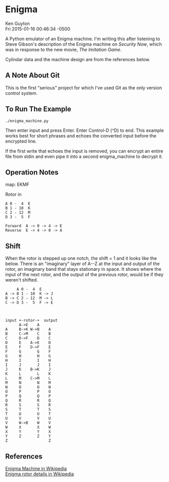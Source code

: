 Enigma
======

Ken Guyton<br />
Fri 2015-01-16 00:46:34 -0500


A Python emulator of an Enigma machine.  I'm writing this after
listening to Steve Gibson's description of the Enigma machine on
*Security Now*, which was in response to the new movie, *The Imitation
Game*.

Cylindar data and the machine design are from the references below.


A Note About Git
----------------

This is the first "serious" project for which I've used Git as the
only version control system.


To Run The Example
------------------

    ./enigma_machine.py

Then enter input and press Enter.  Enter Control-D (^D) to end.  This
example works best for short phrases and echoes the converted input
before the encrypted line.

If the first write that echoes the input is removed, you can encrypt
an entire file from stdin and even pipe it into a second
enigma_machine to decrypt it.


Operation Notes
---------------

map: EKMF

Rotor in

    A 0 -  4  E
    B 1 - 10  K
    C 2 - 12  M
    D 3 -  5  F

    Forward  A -> 0 -> 4 -> E
    Reverse  E -> 4 -> 0 -> A

Shift
-----

When the rotor is stepped up one notch, the shift = 1 and it looks
like the below.  There is an "imaginary" layer of A--Z at the input
and output of the rotor, an imaginary band that stays stationary in
space.  It shows where the input of the next rotor, and the output of
the previous rotor, would be if they weren't shifted.


         A 0 -  4  E
    A -> B 1 - 10  K -> J
    B -> C 2 - 12  M -> L
    C -> D 3 -  5  F -> E



    input +-rotor-+  output
          A->E    A    
    A     B->K W->B    A
    B     C->M    C    B
    C     D->F    D    C
    D     E    A->E    D
    E     F    D->F    E
    F     G       G    F
    G     H       H    G
    H     I       I    H
    I     J       J    I
    J     K    B->K    J
    K     L       L    K
    L     M    C->M    L
    M     N       N    M
    N     O       O    N
    O     P       P    O
    P     Q       Q    P
    Q     R       R    Q
    R     S       S    R
    S     T       T    S
    T     U       U    T
    U     V       V    U
    V     W->B    W    V
    W     X       X    W
    X     Y       Y    X
    Y     Z       Z    Y 
    Z                  Z



References
----------

[Enigma Machine in Wikipedia](http://en.wikipedia.org/wiki/Enigma_machine)<br />
[Enigma rotor details in Wikipedia](http://en.wikipedia.org/wiki/Enigma_rotor_details)<br />
